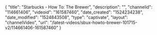 {
    "title": "Starbucks - How To: The Brewer",
    "description": "",
    "channelid": "114661406",
    "videoid": "161587460",
    "date_created": "1524234238",
    "date_modified": "1524843508",
    "type": "captivate",
    "layout": "channelVideo",
    "url": "\/latest-videos\/sbux-howto-brewer-101715-v2\/114661406-161587460"
}